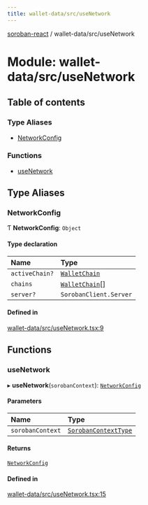 ```yaml
---
title: wallet-data/src/useNetwork
---
```

[soroban-react](../README.md) / wallet-data/src/useNetwork

# Module: wallet-data/src/useNetwork

## Table of contents

### Type Aliases

- [NetworkConfig](wallet_data_src_useNetwork.md#networkconfig)

### Functions

- [useNetwork](wallet_data_src_useNetwork.md#usenetwork)

## Type Aliases

### NetworkConfig

Ƭ **NetworkConfig**: `Object`

#### Type declaration

| Name | Type |
| :------ | :------ |
| `activeChain?` | [`WalletChain`](../interfaces/types_src.WalletChain.md) |
| `chains` | [`WalletChain`](../interfaces/types_src.WalletChain.md)[] |
| `server?` | `SorobanClient.Server` |

#### Defined in

[wallet-data/src/useNetwork.tsx:9](https://github.com/mauroepce/soroban-react/blob/18cabd0/packages/wallet-data/src/useNetwork.tsx#L9)

## Functions

### useNetwork

▸ **useNetwork**(`sorobanContext`): [`NetworkConfig`](wallet_data_src_useNetwork.md#networkconfig)

#### Parameters

| Name | Type |
| :------ | :------ |
| `sorobanContext` | [`SorobanContextType`](../interfaces/core_src_SorobanContext.SorobanContextType.md) |

#### Returns

[`NetworkConfig`](wallet_data_src_useNetwork.md#networkconfig)

#### Defined in

[wallet-data/src/useNetwork.tsx:15](https://github.com/mauroepce/soroban-react/blob/18cabd0/packages/wallet-data/src/useNetwork.tsx#L15)
